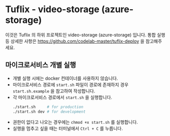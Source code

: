 
# Tuflix - video-storage (azure-storage)

이것은 Tuflix 의 하위 프로젝트인 video-storage (azure-storage) 입니다.
통합 실행 등 상세한 사항은
https://github.com/codelab-master/tuflix-deploy 을 참고해주세요.


## 마이크로서비스 개별 실행
- 개별 실행 시에는 docker 컨테이너를 사용하지 않습니다.
- 마이크로서비스 경로에 `start.sh`  파일이 경로에 존재하지 경우 `start.sh.example` 을 참고하여 작성합니다.
- 각 마이크로서비스 경로에서 `start.sh` 을 실행합니다.
  ```bash
  ./start.sh     # for production
  ./start.sh dev # for development
  ```
- 권한이 없다고 나오는 경우에는 `chmod +x start.sh` 를 실행합니다.
- 실행을 멈추고 싶을 때는 터미널에서 `Ctrl + C` 를 누릅니다.
